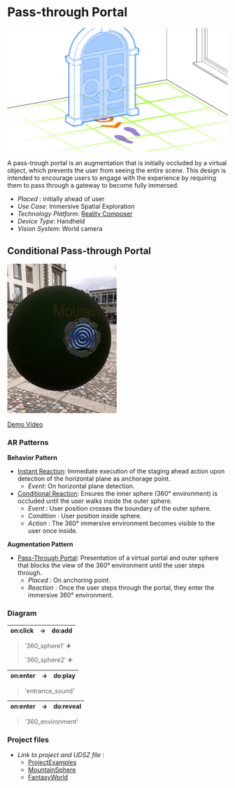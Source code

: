 # Pass-through Portal

![image](image/Pass-throughPortal.png)

A pass-trough portal is an augmentation that is initially occluded by a virtual object, which prevents the user from seeing the entire scene. This design is intended to encourage users to engage with the experience by requiring them to pass through a gateway to become fully immersed.

* *Placed* : initially ahead of user
* _Use Case_: Immersive Spatial Exploration
* _Technology Platform_: [Reality Composer](../README.md)
* _Device Type_: Handheld
* _Vision System_: World camera

## Conditional Pass-through Portal

<img src="image/Sphere.png" width="250"/>

[Demo Video](https://youtube.com/shorts/74fUENXLGZo?feature=share)

### AR Patterns

__Behavior Pattern__

* [Instant Reaction](https://github.com/ARpatterns/catalog/blob/main/behavioral-patterns/instant-reaction.md): Immediate execution of the staging ahead action upon detection of the horizontal plane as anchorage point.
  * _Event_: On horizontal plane detection.
* [Conditional Reaction](https://github.com/ARpatterns/catalog/blob/main/behavioral-patterns/conditional-reaction.md): Ensures the inner sphere (360° environment) is occluded until the user walks inside the outer sphere.
  * *Event* : User position crosses the boundary of the outer sphere.
  * *Condition* : User position inside sphere.
  * *Action* : The 360° immersive environment becomes visible to the user once inside.

**Augmentation Pattern**

* [Pass-Through Portal](https://github.com/ARpatterns/catalog/blob/main/augmentation-patterns/pass-through-portal.md): Presentation of a virtual portal and outer sphere that blocks the view of the 360° environment until the user steps through.
  * *Placed* : On anchoring point.
  * *Reaction* : Once the user steps through the portal, they enter the immersive 360° environment.

### Diagram

| on:click | → | do:add |
| -------: | -- | ------ |

> '360_sphere1' ➕
>
> '360_sphere2' ➕

| on:enter | → | do:play |
| -------: | -- | ------- |

> 'entrance_sound'

| on:enter | → | do:reveal |
| -------: | -- | --------- |

> '360_environment'

### Project files

* *Link to project and UDSZ file* :
  * [ProjectExamples](https://github.com/ARpatterns/AppleRealityComposer/tree/main/Pass-throughPortal/ProjectExamples)
  * [MountainSphere](https://sketchfab.com/3d-models/free-skybox-mountain-view-bf36a7600bcb4c3081aafc66197c2278#download)
  * [FantasyWorld](https://sketchfab.com/3d-models/environment-sphere-024bb8ba2eb542dfbda215ee8e83b194#download)
